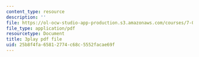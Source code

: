 ```yaml
---
content_type: resource
description: ''
file: https://ol-ocw-studio-app-production.s3.amazonaws.com/courses/7-01sc-fundamentals-of-biology-fall-2011/25b8f4fa65812774c68c5552facae69f_2TL8rY9Rc_A.pdf
file_type: application/pdf
resourcetype: Document
title: 3play pdf file
uid: 25b8f4fa-6581-2774-c68c-5552facae69f
---
```

